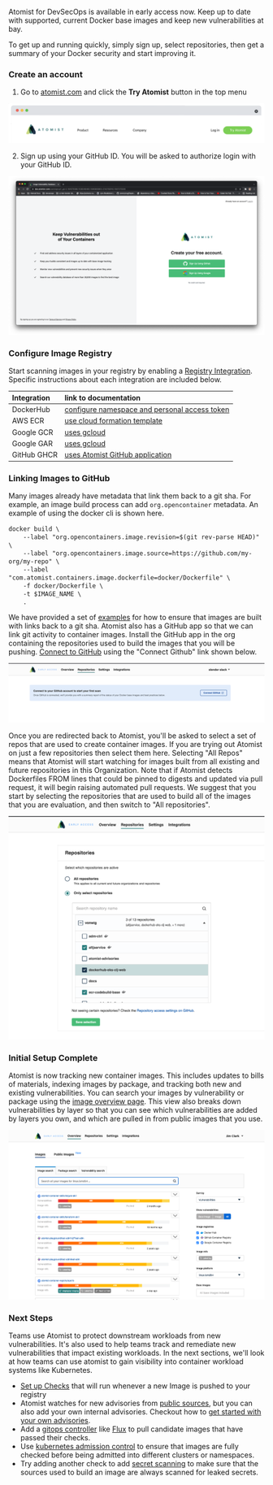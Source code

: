 Atomist for DevSecOps is available in early access now. 
Keep up to date with supported, current Docker base images and keep new vulnerabilities at bay.

[early-access]: https://atomist.com/devsecops (Request early access)

To get up and running quickly, simply sign up, select repositories, then get a summary of your 
Docker security and start improving it.

### Create an account

1. Go to [atomist.com](https://atomist.com) and click the **Try Atomist** button in the top menu

![Try Atomist button](img/getting-started/try-atomist.png)

2. Sign up using your GitHub ID. You will be asked to authorize login with your GitHub ID.

![Sign up](img/getting-started/sign-up.png)

### Configure Image Registry

Start scanning images in your registry by enabling a [Registry Integration](https://dso.atomist.com/r/auth/integrations).  
Specific instructions about each integration are included below.

| Integration | link to documentation |
| :----       | :-----  |
| DockerHub   | [configure namespace and personal access token](integration/dockerhub.md) |
| AWS ECR     | [use cloud formation template](integration/ecr.md) |
| Google GCR  | [uses gcloud](integration/gcr.md) |
| Google GAR  | [uses gcloud](integration/gar.md) |
| GitHub GHCR | [uses Atomist GitHub application](integration/ghcr.md) |

### Linking Images to GitHub

Many images already have metadata that link them back to a git sha.  For example, an image build process can add `org.opencontainer` metadata.  An example of using the docker cli is shown here.

```
docker build \
    --label "org.opencontainers.image.revision=$(git rev-parse HEAD)" \
    --label "org.opencontainers.image.source=https://github.com/my-org/my-repo" \
    --label "com.atomist.containers.image.dockerfile=docker/Dockerfile" \
    -f docker/Dockerfile \
    -t $IMAGE_NAME \
    .
```

We have provided a set of [examples](integration/linking-images.md) for how to ensure that images are built with links back to a git sha.  Atomist also has a GitHub app so that we can link git activity to container images.  Install the GitHub app in the org containing the repositories used to build the images that you will be pushing. [Connect to GitHub](https://dso.atomist.com/r/auth/repositories) using the "Connect Github" link shown below.

![Connect GitHub](img/getting-started/connect-github.png)

Once you are redirected back to Atomist, you'll be asked to select a set of repos that are used to create container images.  If you are trying out Atomist on just a few repositories then select them here.  Selecting "All Repos" means that Atomist will start watching for images built from all existing and future repositories in this Organization.  Note that if Atomist detects Dockerfiles FROM lines that could be pinned to digests and updated via pull request, it will begin raising automated pull requests.  We suggest that you start by selecting the repositories that are used to build all of the images that you are evaluation, and then switch to "All repositories".

![activate-repos](img/getting-started/activate-repos.png)

### Initial Setup Complete

Atomist is now tracking new container images.  This includes updates to bills of materials, indexing images by package, and tracking both new and existing vulnerabilities.  You can search your images by vulnerability or package using the [image overview page](https://dso.atomist.com/r/auth/overview/images).  This view also breaks down vulnerabilities by layer so that you can see which vulnerabilities are added by layers you own, and which are pulled in from public images that you use.

![Overview](img/getting-started/overview.png)

### Next Steps

Teams use Atomist to protect downstream workloads from new vulnerabilities.  It's also used to help teams track and remediate new vulnerabilities that impact existing workloads.  In the next sections, we'll look at how teams can use atomist to gain visibility into container workload systems like Kubernetes.

* [Set up Checks](getting_started/checks.md) that will run whenever a new Image is pushed to your registry
* Atomist watches for new advisories from [public sources](getting_started/sources.md), but you can also add your own internal advisories.  Checkout how to [get started with your own advisories](getting_started/private-advisories.md).
* Add a [gitops controller](getting_started/pull-oriented.md) like [Flux](https://www.weave.works/oss/flux/) to pull candidate images that have passed their checks.
* Use [kubernetes admission control](getting_started/admission-control.md) to ensure that images are fully checked before being admitted into different clusters or namespaces.
* Try adding another check to add [secret scanning](getting_started/add-secret-scanner-check.md) to make sure that the sources used to build an image are always scanned for leaked secrets.
